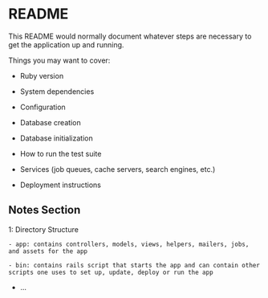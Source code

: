 # README

This README would normally document whatever steps are necessary to get the
application up and running.

Things you may want to cover:

* Ruby version

* System dependencies

* Configuration

* Database creation

* Database initialization

* How to run the test suite

* Services (job queues, cache servers, search engines, etc.)

* Deployment instructions


## Notes Section

1: Directory Structure

    - app: contains controllers, models, views, helpers, mailers, jobs, and assets for the app

    - bin: contains rails script that starts the app and can contain other scripts one uses to set up, update, deploy or run the app



* ...
